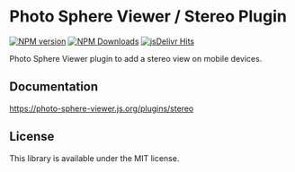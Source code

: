 # Photo Sphere Viewer / Stereo Plugin

[![NPM version](https://img.shields.io/npm/v/@photo-sphere-viewer/stereo-plugin?logo=npm)](https://www.npmjs.com/package/@photo-sphere-viewer/stereo-plugin)
[![NPM Downloads](https://img.shields.io/npm/dm/@photo-sphere-viewer/stereo-plugin?color=f86036&label=npm&logo=npm)](https://www.npmjs.com/package/@photo-sphere-viewer/stereo-plugin)
[![jsDelivr Hits](https://img.shields.io/jsdelivr/npm/hm/@photo-sphere-viewer/stereo-plugin?color=%23f86036&logo=jsdelivr)](https://www.jsdelivr.com/package/npm/@photo-sphere-viewer/stereo-plugin)

Photo Sphere Viewer plugin to add a stereo view on mobile devices.

## Documentation

https://photo-sphere-viewer.js.org/plugins/stereo

## License

This library is available under the MIT license.
